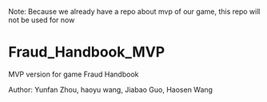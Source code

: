 Note: Because we already have a repo about mvp of our game, this repo will not be used for now

# Fraud_Handbook_MVP
MVP version for game Fraud Handbook

Author: Yunfan Zhou, haoyu wang, Jiabao Guo, Haosen Wang

